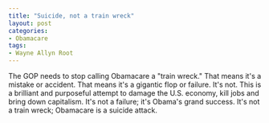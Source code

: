 ```yaml
---
title: "Suicide, not a train wreck"
layout: post
categories:
- Obamacare
tags:
- Wayne Allyn Root
---
```


The GOP needs to stop calling Obamacare a "train wreck." That means it's a mistake or accident. That means it's a gigantic flop or failure. It's not. This is a brilliant and purposeful attempt to damage the U.S. economy, kill jobs and bring down capitalism. It's not a failure; it's Obama's grand success. It's not a train wreck; Obamacare is a suicide attack.
